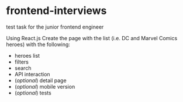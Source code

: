 # frontend-interviews
test task for the junior frontend engineer

Using React.js Create the page with the list (i.e. DC and Marvel Comics heroes) with the following:

- heroes list
- filters
- search
- API interaction
- (*optional*) detail page
- (*optional*) mobile version
- (*optional*) tests
